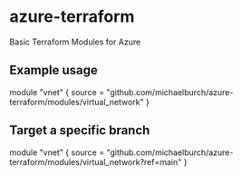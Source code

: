 # azure-terraform
Basic Terraform Modules for Azure

## Example usage

module "vnet" {
  source = "github.com/michaelburch/azure-terraform/modules/virtual_network"
}

## Target a specific branch

module "vnet" {
  source = "github.com/michaelburch/azure-terraform/modules/virtual_network?ref=main"
}